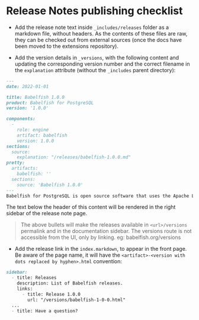# Release Notes publishing checklist

- Add the release note text inside `_includes/releases` folder as a markdown file, without headers.
  As the contents of these files are raw, they can be checked out from external sources (once the docs have 
  been moved to the extensions repository).

- Add the version details in `_versions`, with the following content and updating the corresponding
  version number and the correct filename in the `explanation` attribute (without the `_includes` parent
  directory):

```markdown
---
date: 2022-01-01

title: Babelfish 1.0.0
product: Babelfish for PostgreSQL
version: '1.0.0'

components:
  -
    role: engine
    artifact: babelfish
    version: 1.0.0
sections:
  source:
    explanation: "/releases/babelfish-1.0.0.md"
pretty:
  artifacts:
    babelfish: ''
  sections:
    source: 'Babelfish 1.0.0'
---
Babelfish for PostgreSQL is open source software that uses the Apache License version 2 (ALv2) and PostgreSQL License. Project source is freely available on [GitHub](https://github.com/babelfish-for-postgresql). 
```

The text below the header of this content will be rendered in the right sidebar of the release note page.


> The above bullets will make the releases available in `<url>/versions` permalink and in the documentation
sidebar. The versions route is not accessible from the UI, only by linking. eg: babelfish.org/versions

- Add the release link in the `index.markdown`, to appear in the front page. Be aware of the page name, it will
have the `<artifact>-<version with dots replaced by hyphen>.html` convention:

```markdown
sidebar:
  - title: Releases
    description: List of Babelfish releases.
    links:
      - title: Release 1.0.0
        url: "/versions/babelfish-1-0-0.html"
  ...
  - title: Have a question?
```
